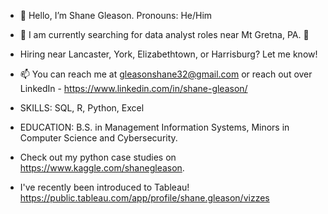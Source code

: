 - 👋 Hello, I’m Shane Gleason. Pronouns: He/Him

- 👀 I am currently searching for data analyst roles near Mt Gretna, PA. 👀
- Hiring near Lancaster, York, Elizabethtown, or Harrisburg? Let me know!
  
- 📫 You can reach me at gleasonshane32@gmail.com or
  reach out over LinkedIn - https://www.linkedin.com/in/shane-gleason/
  
- SKILLS: SQL, R, Python, Excel
- EDUCATION: B.S. in Management Information Systems, Minors in Computer Science and Cybersecurity.

- Check out my python case studies on https://www.kaggle.com/shanegleason.
- I've recently been introduced to Tableau! https://public.tableau.com/app/profile/shane.gleason/vizzes
